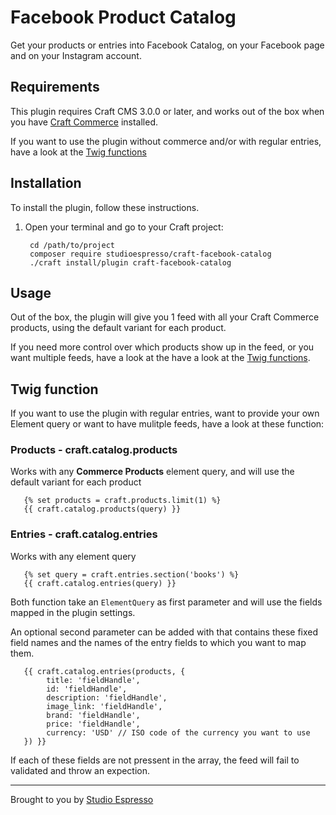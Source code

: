 # Facebook Product Catalog

Get your products or entries into Facebook Catalog, on your Facebook page and on your Instagram account.

## Requirements

This plugin requires Craft CMS 3.0.0 or later, and works out of the box when you have [Craft Commerce](http://plugins.craftcms.com/commerce) installed.

If you want to use the plugin without commerce and/or with regular entries, have a look at the [Twig functions](#twig-function) 

## Installation

To install the plugin, follow these instructions.

1. Open your terminal and go to your Craft project:

        cd /path/to/project
        composer require studioespresso/craft-facebook-catalog
        ./craft install/plugin craft-facebook-catalog

## Usage
Out of the box, the plugin will give you 1 feed with all your Craft Commerce products, using the default variant for each product.

If you need more control over which products show up in the feed, or you want multiple feeds, have a look at the have a look at the [Twig functions](#twig-function). 


## Twig function
If you want to use the plugin with regular entries, want to provide your own Element query or want to have mulitple feeds, have a look at these function:

### Products - craft.catalog.products
Works with any **Commerce Products** element query, and will use the default variant for each product

       {% set products = craft.products.limit(1) %}
       {{ craft.catalog.products(query) }}

### Entries - craft.catalog.entries
Works with any element query

       {% set query = craft.entries.section('books') %}
       {{ craft.catalog.entries(query) }}

Both function take an `ElementQuery` as first parameter and will use the fields mapped in the plugin settings.

An optional second parameter can be added with that contains these fixed field names and the names of the entry fields to which you want to map them.
       
       {{ craft.catalog.entries(products, {
            title: 'fieldHandle',
            id: 'fieldHandle',
            description: 'fieldHandle',
            image_link: 'fieldHandle',
            brand: 'fieldHandle',
            price: 'fieldHandle',
            currency: 'USD' // ISO code of the currency you want to use
       }) }}

If each of these fields are not pressent in the array, the feed will fail to validated and throw an expection. 

---
Brought to you by [Studio Espresso](https://studioespresso.co/en)

